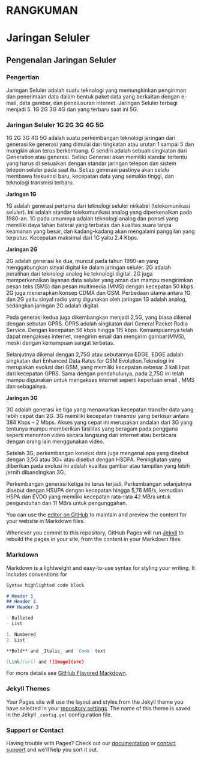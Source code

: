 # RANGKUMAN

# Jaringan Seluler

## Pengenalan Jaringan Seluler

### Pengertian

Jaringan Seluler adalah suatu teknologi yang memungkinkan pengiriman dan penerimaan data dalam bentuk paket data yang berkaitan dengan e-mail, data gambar, dan penelusuran internet.
Jaringan Seluler terbagi menjadi 5. 1G 2G 3G 4G dan yang terbaru saat ini 5G. 

### Jaringan Seluler 1G 2G 3G 4G 5G

1G 2G 3G 4G 5G adalah suatu perkembangan teknologi jaringan dari generasi ke generasi yang dimulai dari 
tingkatan atau urutan 1 sampai 5 dan mungkin akan terus berkembang. G sendiri adalah sebuah singkatan dari Generation atau generasi. Setiap Generasi akan memiliki standar tertentu 
yang harus di sesuaikan dengan standar jaringan telepon dan sistem telepon seluler pada saat itu. Setiap generasi pastinya akan selalu membawa frekuensi baru, kecepatan data yang 
semakin tinggi, dan teknologi transmisi terbaru.

**Jaringan 1G**

1G adalah generasi pertama dari teknologi seluler nirkabel (telekomunikasi seluler). Ini adalah standar telekomunikasi analog yang diperkenalkan pada 1980-an. 1G pada umumnya adalah 
teknologi analog dan ponsel yang memiliki daya tahan baterai yang terbatas dan kualitas suara tanpa keamanan yang besar, dan kadang-kadang akan mengalami panggilan yang terputus.
Kecepatan maksimal dari 1G yaitu 2.4 Kbps.

**Jaringan 2G**

2G adalah generasi ke dua, muncul pada tahun 1990-an yang menggabungkan sinyal digital ke dalam jaringan seluler. 2G adalah peralihan dari teknologi analog ke teknologi digital.
2G juga memperkenalkan layanan data seluler yang aman dan mampu mengirimkan pesan teks (SMS) dan pesan multimedia (MMS) dengan kecepatan 50 kbps. 2G juga menerapkan konsep CDMA dan GSM.
Perbedaan utama antara 1G dan 2G yaitu sinyal radio yang digunakan oleh jaringan 1G adalah analog, sedangkan jaringan 2G adalah digital.

Pada generasi kedua juga dikembangkan menjadi 2,5G, yang biasa dikenal dengan sebutan GPRS. GPRS adalah singkatan dari General Packet Radio Service. Dengan kecepatan 56 kbps hingga 
115 kbps. Kemampuannya telah dapat mengakses internet, mengirim email dan mengirim gambar(MMS), meski dengan kemampuan sangat terbatas.

Selanjutnya dikenal dengan 2,75G atau sebutannya EDGE. EDGE adalah singkatan dari Enhanced Data Rates for GSM Evolution.Teknologi ini merupakan evolusi dari GSM, yang memiliki kecepatan 
sebesar 3 kali lipat dari kecepatan GPRS. Sama dengan pendahulunya, pada 2,75G ini telah mampu digunakan untuk mengakses internet seperti keperluan email , MMS dan sebagainya.

**Jaringan 3G**

3G adalah generasi ke tiga yang menawarkan kecepatan transfer data yang lebih cepat dari 2G. 3G memiliki kecepatan transmisi yang berkisar antara 384 Kbps – 2 Mbps. Akses yang cepat 
ini merupakan andalan dari 3G yang tentunya mampu memberikan fasilitas yang beragam pada pengguna seperti menonton video secara langsung dari internet atau berbicara dengan orang 
lain menggunakan video.

Setelah 3G, perkembangan koneksi data juga mengenal apa yang disebut dengan 3,5G atau 3G+ atau disebut dengan HSDPA. Peningkatan yang diberikan pada evolusi ini adalah kualitas 
gambar atau tampilan yang lebih jernih dibandingkan 3G.

Perkembangan generasi ketiga ini terus terjadi. Perkembangan selanjutnya disebut dengan  HSUPA dengan kecepatan hingga 5,76 MB/s, kemudian HSPA dan EVDO yang memiliki kecepatan 
rata-rata 42 MB/s untuk pengunduhan dan 11 MB/s untuk pengunggahan.

You can use the [editor on GitHub](https://github.com/Raihana22/WAN/edit/gh-pages/index.md) to maintain and preview the content for your website in Markdown files.

Whenever you commit to this repository, GitHub Pages will run [Jekyll](https://jekyllrb.com/) to rebuild the pages in your site, from the content in your Markdown files.

### Markdown

Markdown is a lightweight and easy-to-use syntax for styling your writing. It includes conventions for

```markdown
Syntax highlighted code block

# Header 1
## Header 2
### Header 3

- Bulleted
- List

1. Numbered
2. List

**Bold** and _Italic_ and `Code` text

[Link](url) and ![Image](src)
```

For more details see [GitHub Flavored Markdown](https://guides.github.com/features/mastering-markdown/).

### Jekyll Themes

Your Pages site will use the layout and styles from the Jekyll theme you have selected in your [repository settings](https://github.com/Raihana22/WAN/settings). The name of this theme is saved in the Jekyll `_config.yml` configuration file.

### Support or Contact

Having trouble with Pages? Check out our [documentation](https://docs.github.com/categories/github-pages-basics/) or [contact support](https://support.github.com/contact) and we’ll help you sort it out.
